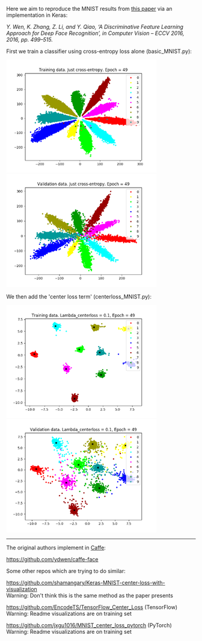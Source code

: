 Here we aim to reproduce the MNIST results from [this paper](https://ydwen.github.io/papers/WenECCV16.pdf) via an implementation in Keras:

*Y. Wen, K. Zhang, Z. Li, and Y. Qiao, ‘A Discriminative Feature Learning Approach for Deep Face Recognition’, in Computer Vision – ECCV 2016, 2016, pp. 499–515.*

First we train a classifier using cross-entropy loss alone (basic_MNIST.py):

<img src='./readme_figs/basic-train.png' width='400px'/> <img src='./readme_figs/basic-val.png' width='400px'/>


We then add the 'center loss term' (centerloss_MNIST.py):

<img src='./readme_figs/l0.1-train.png' width='400px'/> <img src='./readme_figs/l0.1-val.png' width='400px'/>


---

The original authors implement in [Caffe](http://caffe.berkeleyvision.org/):

https://github.com/ydwen/caffe-face

Some other repos which are trying to do similar:

https://github.com/shamangary/Keras-MNIST-center-loss-with-visualization <br />
Warning: Don't think this is the same method as the paper presents

https://github.com/EncodeTS/TensorFlow_Center_Loss (TensorFlow) <br />
Warning: Readme visualizations are on training set

https://github.com/jxgu1016/MNIST_center_loss_pytorch (PyTorch) <br />
Warning: Readme visualizations are on training set